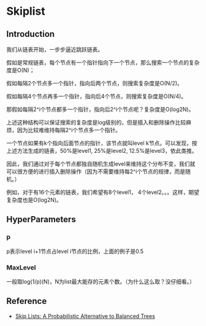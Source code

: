 # Skiplist

## Introduction
我们从链表开始，一步步逼近跳跃链表。

假如是常规链表，每个节点有一个指针指向下一个节点，那么搜索一个节点的复杂度是O(N)；

假如每隔2个节点多一个指针，指向后两个节点，则搜索复杂度是O(N/2)。

假如每隔4个节点再多一个指针，指向后4个节点，则搜索复杂度是O(N/4)。

那假如每隔2^i个节点都多一个指针，指向后2^i个节点呢？复杂度是O(log2N)。

上述这种结构可以保证搜索的复杂度是log级别的，但是插入和删除操作比较麻烦，因为比较难维持每隔2^i个节点多一个指针。

一个节点如果有k个指向后面节点的指针，该节点就叫level k节点。可以发现，按上述方法生成的链表，50%是level1, 25%是level2, 12.5%是level3，依此类推。

因此，我们通过对于每个节点都独自随机生成level来维持这个分布不变，我们就可以很方便的进行插入删除操作（因为不需要维持每2^i个节点的规律，而是随机。）

例如，对于有16个元素的链表，我们希望有8个level1， 4个level2。。。这样，期望复杂度也是O(log2N)。

## HyperParameters

### p
p表示level i+1节点占level i节点的比例，上面的例子是0.5

### MaxLevel
一般取log(1/p)(N)，N为list最大能存的元素个数。（为什么这么取？没仔细看。）

## Reference
* [Skip Lists: A Probabilistic Alternative to
Balanced Trees](ftp://ftp.cs.umd.edu/pub/skipLists/skiplists.pdf)